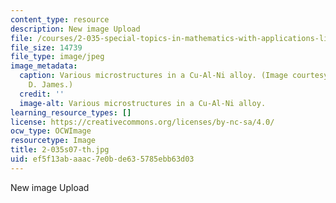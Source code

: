 ```yaml
---
content_type: resource
description: New image Upload
file: /courses/2-035-special-topics-in-mathematics-with-applications-linear-algebra-and-the-calculus-of-variations-spring-2007/ef5f13abaaac7e0bde635785ebb63d03_2-035s07-th.jpg
file_size: 14739
file_type: image/jpeg
image_metadata:
  caption: Various microstructures in a Cu-Al-Ni alloy. (Image courtesy of Prof. Richard
    D. James.)
  credit: ''
  image-alt: Various microstructures in a Cu-Al-Ni alloy.
learning_resource_types: []
license: https://creativecommons.org/licenses/by-nc-sa/4.0/
ocw_type: OCWImage
resourcetype: Image
title: 2-035s07-th.jpg
uid: ef5f13ab-aaac-7e0b-de63-5785ebb63d03
---
```

New image Upload